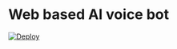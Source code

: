 # Web based AI voice bot 


[![Deploy](https://www.herokucdn.com/deploy/button.svg)](https://heroku.com/deploy?template=https://github.com/SriSatyaLokesh/web-based-voicebot/)



